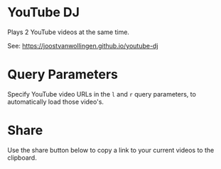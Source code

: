 # YouTube DJ

Plays 2 YouTube videos at the same time.

See: https://joostvanwollingen.github.io/youtube-dj

# Query Parameters

Specify YouTube video URLs in the `l` and `r` query parameters, to automatically load those video's.

# Share

Use the share button below to copy a link to your current videos to the clipboard.